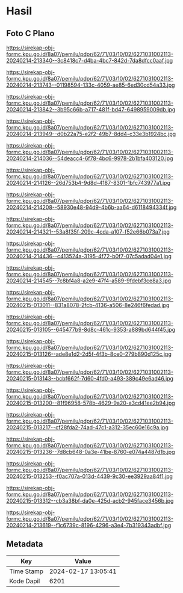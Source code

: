 # Hasil

## Foto C Plano

https://sirekap-obj-formc.kpu.go.id/8a07/pemilu/pdpr/62/71/03/10/02/6271031002113-20240214-213340--3c8418c7-d4ba-4bc7-842d-7da8dfcc0aaf.jpg

https://sirekap-obj-formc.kpu.go.id/8a07/pemilu/pdpr/62/71/03/10/02/6271031002113-20240214-213743--01198594-133c-4059-ae85-6ed30cd54a33.jpg

https://sirekap-obj-formc.kpu.go.id/8a07/pemilu/pdpr/62/71/03/10/02/6271031002113-20240214-213842--3b95c66b-a717-481f-bd47-6498959009db.jpg

https://sirekap-obj-formc.kpu.go.id/8a07/pemilu/pdpr/62/71/03/10/02/6271031002113-20240214-213949--d0b22a75-e2f2-49b7-8dd4-c33e3b1924bc.jpg

https://sirekap-obj-formc.kpu.go.id/8a07/pemilu/pdpr/62/71/03/10/02/6271031002113-20240214-214036--54deacc4-6f78-4bc6-9978-2b1bfa403120.jpg

https://sirekap-obj-formc.kpu.go.id/8a07/pemilu/pdpr/62/71/03/10/02/6271031002113-20240214-214126--26d753b4-9d8d-4187-8301-1bfc743977a1.jpg

https://sirekap-obj-formc.kpu.go.id/8a07/pemilu/pdpr/62/71/03/10/02/6271031002113-20240214-214208--58930e48-94d9-4b6b-aa64-d6118494334f.jpg

https://sirekap-obj-formc.kpu.go.id/8a07/pemilu/pdpr/62/71/03/10/02/6271031002113-20240214-214321--53a8f35f-209c-4cda-a107-f52e66b073a7.jpg

https://sirekap-obj-formc.kpu.go.id/8a07/pemilu/pdpr/62/71/03/10/02/6271031002113-20240214-214436--c413524a-3195-4f72-b0f7-07c5adad04e1.jpg

https://sirekap-obj-formc.kpu.go.id/8a07/pemilu/pdpr/62/71/03/10/02/6271031002113-20240214-214545--7c8bf4a8-a2e9-47f4-a589-9fdebf3ce8a3.jpg

https://sirekap-obj-formc.kpu.go.id/8a07/pemilu/pdpr/62/71/03/10/02/6271031002113-20240215-013011--831a8078-2fcb-4136-a506-8e246f6fedad.jpg

https://sirekap-obj-formc.kpu.go.id/8a07/pemilu/pdpr/62/71/03/10/02/6271031002113-20240215-013105--645477b9-8d8c-461c-9353-a889bd644f45.jpg

https://sirekap-obj-formc.kpu.go.id/8a07/pemilu/pdpr/62/71/03/10/02/6271031002113-20240215-013126--ade8e1d2-2d5f-4f3b-8ce0-279b890d125c.jpg

https://sirekap-obj-formc.kpu.go.id/8a07/pemilu/pdpr/62/71/03/10/02/6271031002113-20240215-013143--bcbf662f-7d60-4fd0-a493-389c49e6ad46.jpg

https://sirekap-obj-formc.kpu.go.id/8a07/pemilu/pdpr/62/71/03/10/02/6271031002113-20240215-013200--81f96958-578b-4629-9a20-a3cd41ee2b94.jpg

https://sirekap-obj-formc.kpu.go.id/8a07/pemilu/pdpr/62/71/03/10/02/6271031002113-20240215-013217--cf28fda2-74ad-47c1-a312-35ec60e16c9a.jpg

https://sirekap-obj-formc.kpu.go.id/8a07/pemilu/pdpr/62/71/03/10/02/6271031002113-20240215-013236--7d8cb648-0a3e-41be-8760-e074a4487d1b.jpg

https://sirekap-obj-formc.kpu.go.id/8a07/pemilu/pdpr/62/71/03/10/02/6271031002113-20240215-013253--f0ac707a-013d-4439-9c30-ee3929aa84f1.jpg

https://sirekap-obj-formc.kpu.go.id/8a07/pemilu/pdpr/62/71/03/10/02/6271031002113-20240215-013312--cb3a38bf-da0e-425d-acb2-945face3456b.jpg

https://sirekap-obj-formc.kpu.go.id/8a07/pemilu/pdpr/62/71/03/10/02/6271031002113-20240214-213619--f1c6739c-8196-4296-a3e4-7b319343adbf.jpg


## Metadata

| Key        | Value               |
| ---------- | ------------------- |
| Time Stamp | 2024-02-17 13:05:41 |
| Kode Dapil | 6201                |



